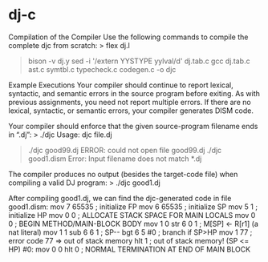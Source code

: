 # dj-c

Compilation of the Compiler 
Use the following commands to compile the complete djc from scratch: > flex dj.l 
> bison -v dj.y 
> sed -i '/extern YYSTYPE yylval/d' dj.tab.c 
> gcc dj.tab.c ast.c symtbl.c typecheck.c codegen.c -o djc


Example Executions 
Your  compiler  should  continue  to  report  lexical,  syntactic,  and  semantic  errors  in  the 
source  program  before  exiting.    As  with  previous  assignments,  you  need  not  report 
multiple  errors.    If  there  are  no  lexical,  syntactic,  or  semantic  errors,  your  compiler 
generates DISM code. 
 
Your compiler should enforce that the given source-program filename ends in “.dj”: > ./djc 
Usage: djc file.dj 
> ./djc good99.dj 
ERROR: could not open file good99.dj 
> ./djc good1.dism 
Error: Input filename does not match *.dj

The compiler produces no output (besides the target-code file) when compiling a valid DJ 
program: > ./djc good1.dj 
> 
After compiling good1.dj, we can find the djc-generated code in file good1.dism:        mov 7 65535  ; initialize FP 
       mov 6 65535  ; initialize SP 
       mov 5 1  ; initialize HP 
       mov 0 0  ; ALLOCATE STACK SPACE FOR MAIN LOCALS 
       mov 0 0  ; BEGIN METHOD/MAIN-BLOCK BODY 
       mov 1 0 
       str 6 0 1  ; M[SP] <- R[r1] (a nat literal) 
       mov 1 1 
       sub 6 6 1  ; SP-- 
       bgt 6 5 #0  ; branch if SP>HP 
       mov 1 77 ; error code 77 => out of stack memory 
       hlt 1  ; out of stack memory! (SP <= HP) 
#0: mov 0 0 
       hlt 0  ; NORMAL TERMINATION AT END OF MAIN BLOCK
       
       
